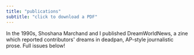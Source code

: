 ```yaml
---
title: "publications"
subtitle: "click to download a PDF"
---
```

In the 1990s, Shoshana Marchand and I published DreamWorldNews, a zine which reported contributors' dreams in deadpan, AP-style journalistic prose. Full issues below!